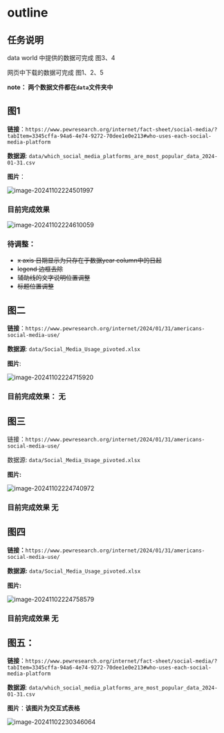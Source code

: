 # outline

## 任务说明

data world 中提供的数据可完成 图3、4

网页中下载的数据可完成 图1、2、5

**note： 两个数据文件都在`data`文件夹中**

## 图1

**链接**：`https://www.pewresearch.org/internet/fact-sheet/social-media/?tabItem=3345cffa-94a6-4e74-9272-70dee1e0e213#who-uses-each-social-media-platform`

**数据源**: `data/which_social_media_platforms_are_most_popular_data_2024-01-31.csv`

**图片**：

![image-20241102224501997](image/pic1.png)

### 目前完成效果

![image-20241102224610059](image/pic1_1.png)

### 待调整：

- ~~x axis 日期显示为只存在于数据year column中的日起~~
- ~~legend 边框去除~~
- ~~辅助线的文字说明位置调整~~
- ~~标题位置调整~~

## 图二

**链接**：`https://www.pewresearch.org/internet/2024/01/31/americans-social-media-use/`

**数据源**: `data/Social_Media_Usage_pivoted.xlsx`

**图片**:

![image-20241102224715920](image/pic2.png)

### 目前完成效果： 无

## 图三

链接：`https://www.pewresearch.org/internet/2024/01/31/americans-social-media-use/`

数据源: `data/Social_Media_Usage_pivoted.xlsx`

**图片:**

![image-20241102224740972](image/pic3.png)

### 目前完成效果 无

## 图四

**链接：**`https://www.pewresearch.org/internet/2024/01/31/americans-social-media-use/`

**数据源:** `data/Social_Media_Usage_pivoted.xlsx`

**图片:**

![image-20241102224758579](image/pic4.png)

### 目前完成效果 无

## 图五：

**链接**：`https://www.pewresearch.org/internet/fact-sheet/social-media/?tabItem=3345cffa-94a6-4e74-9272-70dee1e0e213#who-uses-each-social-media-platform`

**数据源**: `data/which_social_media_platforms_are_most_popular_data_2024-01-31.csv`

**图片**：**该图片为交互式表格**

![image-20241102230346064](image/pic5.png)